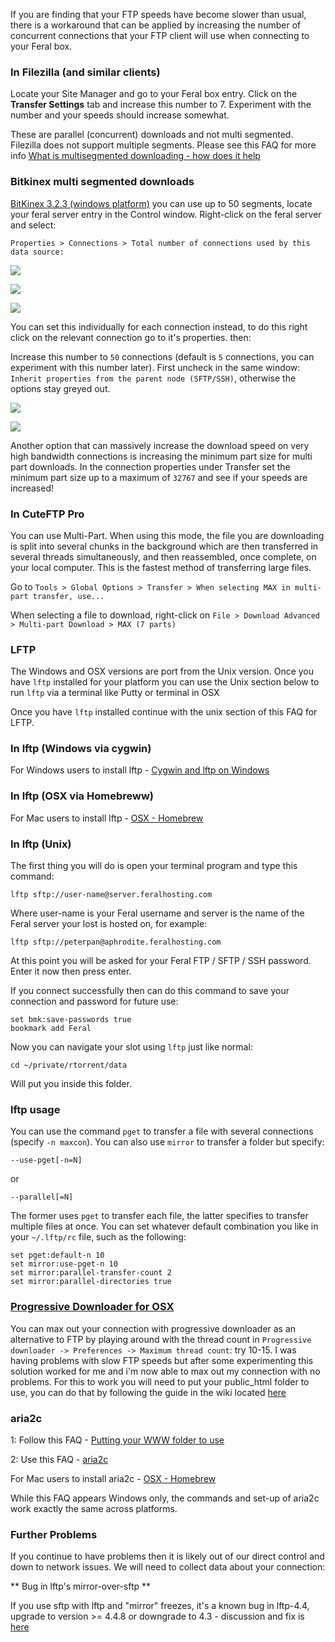 
If you are finding that your FTP speeds have become slower than usual, there is a workaround that can be applied by increasing the number of concurrent connections that your FTP client will use when connecting to your Feral box.

### In Filezilla (and similar clients)

Locate your Site Manager and go to your Feral box entry. Click on the **Transfer Settings** tab and increase this number to 7. Experiment with the number and your speeds should increase somewhat.

These are parallel (concurrent) downloads and not multi segmented. Filezilla does not support multiple segments. Please see this FAQ for more info [What is multisegmented downloading - how does it help](https://www.feralhosting.com/faq/view?question=182)

### Bitkinex multi segmented downloads

[BitKinex 3.2.3 (windows platform)](http://www.bitkinex.com/ftp/client/bitkinex323.exe) you can use up to 50 segments, locate your feral server entry in the Control window. Right-click on the feral server and select:

`Properties > Connections > Total number of connections used by this data source:`

![](https://raw.github.com/feralhosting/feralfilehosting/master/Feral%20Wiki/SFTP%20and%20FTP/What%20to%20do%20if%20FTP%20speeds%20are%20slow/bit-1.png)

![](https://raw.github.com/feralhosting/feralfilehosting/master/Feral%20Wiki/SFTP%20and%20FTP/What%20to%20do%20if%20FTP%20speeds%20are%20slow/bit-2.png)

![](https://raw.github.com/feralhosting/feralfilehosting/master/Feral%20Wiki/SFTP%20and%20FTP/What%20to%20do%20if%20FTP%20speeds%20are%20slow/bit-3.png)

You can set this individually for each connection instead, to do this right click on the relevant connection go to it's properties. then:

Increase this number to `50` connections (default is `5` connections, you can experiment with this number later). First uncheck in the same window: `Inherit properties from the parent node (SFTP/SSH)`, otherwise the options stay greyed out.

![](https://raw.github.com/feralhosting/feralfilehosting/master/Feral%20Wiki/SFTP%20and%20FTP/What%20to%20do%20if%20FTP%20speeds%20are%20slow/bit-4.png)

![](https://raw.github.com/feralhosting/feralfilehosting/master/Feral%20Wiki/SFTP%20and%20FTP/What%20to%20do%20if%20FTP%20speeds%20are%20slow/bit-5.png)

Another option that can massively increase the download speed on very high bandwidth connections is increasing the minimum part size for multi part downloads. In the connection properties under Transfer set the minimum part size up to a maximum of `32767` and see if your speeds are increased!

### In CuteFTP Pro

You can use Multi-Part. When using this mode, the file you are downloading is split into several chunks in the background which are then transferred in several threads simultaneously, and then reassembled, once complete, on your local computer. This is the fastest method of transferring large files.

Go to `Tools > Global Options > Transfer > When selecting MAX in multi-part transfer, use...`

When selecting a file to download, right-click on `File > Download Advanced > Multi-part Download > MAX (7 parts)`

### LFTP 

The Windows and OSX versions are port from the Unix version. Once you have `lftp` installed for your platform you can use the Unix section below to run `lftp` via a terminal like Putty or terminal in OSX

Once you have `lftp` installed continue with the unix section of this FAQ for LFTP.

### In lftp (Windows via cygwin)

For Windows users to install lftp - [Cygwin and lftp on Windows ](https://www.feralhosting.com/faq/view?question=235)

### In lftp (OSX via Homebreww)

For Mac users to install lftp - [OSX - Homebrew](https://www.feralhosting.com/faq/view?question=262)

### In lftp (Unix)

The first thing you will do is open your terminal program and type this command:

~~~
lftp sftp://user-name@server.feralhosting.com
~~~

Where user-name is your Feral username and server is the name of the Feral server your lost is hosted on, for example:

~~~
lftp sftp://peterpan@aphrodite.feralhosting.com
~~~

At this point you will be asked for your Feral FTP / SFTP / SSH password. Enter it now then press enter.

If you connect successfully then can do this command to save your connection and password for future use:

~~~
set bmk:save-passwords true
bookmark add Feral
~~~

Now you can navigate your slot using `lftp` just like normal:

~~~
cd ~/private/rtorrent/data
~~~

Will put you inside this folder.

### lftp usage

You can use the command `pget` to transfer a file with several connections (specify `-n maxcon`). You can also use `mirror` to transfer a folder but specify:

~~~
--use-pget[-n=N]
~~~

or 

~~~
--parallel[=N]
~~~

The former uses `pget` to transfer each file, the latter specifies to transfer multiple files at once. You can set whatever default combination you like in your `~/.lftp/rc` file, such as the following:

~~~
set pget:default-n 10
set mirror:use-pget-n 10
set mirror:parallel-transfer-count 2
set mirror:parallel-directories true
~~~

### [Progressive Downloader for OSX](http://www.macpsd.net/)

You can max out your connection with progressive downloader as an alternative to FTP by playing around with the thread count in `Progressive downloader -> Preferences -> Maximum thread count`: try 10-15. I was having problems with slow FTP speeds but after some experimenting this solution worked for me and i'm now able to max out my connection with no problems. For this to work you will need to put your public_html folder to use, you can do that by following the guide in the wiki located [here](https://www.feralhosting.com/faq/view?question=20)

### aria2c

1: Follow this FAQ - [Putting your WWW folder to use](https://www.feralhosting.com/faq/view?question=20)

2: Use this FAQ - [aria2c ](https://www.feralhosting.com/faq/view?question=236)

For Mac users to install aria2c - [OSX - Homebrew](https://www.feralhosting.com/faq/view?question=262)

While this FAQ appears Windows only, the commands and set-up of aria2c work exactly the same across platforms.

### Further Problems

If you continue to have problems then it is likely out of our direct control and down to network issues. We will need to collect data about your connection: 

** Bug in lftp's mirror-over-sftp **

If you use sftp with lftp and "mirror" freezes, it's a known bug in lftp-4.4, upgrade to version >= 4.4.8 
or downgrade to 4.3 - discussion and fix is [here](https://github.com/lavv17/lftp/issues/39)



